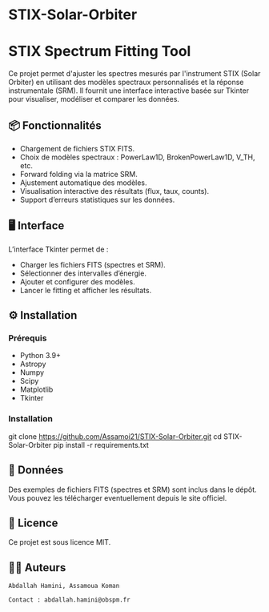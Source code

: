# STIX-Solar-Orbiter

# STIX Spectrum Fitting Tool

Ce projet permet d'ajuster les spectres mesurés par l'instrument STIX (Solar Orbiter) en utilisant des modèles spectraux personnalisés et la réponse instrumentale (SRM). Il fournit une interface interactive basée sur Tkinter pour visualiser, modéliser et comparer les données.

## 📦 Fonctionnalités

- Chargement de fichiers STIX FITS.
- Choix de modèles spectraux : PowerLaw1D, BrokenPowerLaw1D, V_TH, etc.
- Forward folding via la matrice SRM.
- Ajustement automatique des modèles.
- Visualisation interactive des résultats (flux, taux, counts).
- Support d’erreurs statistiques sur les données.

## 🖥️ Interface

L’interface Tkinter permet de :
- Charger les fichiers FITS (spectres et SRM).
- Sélectionner des intervalles d’énergie.
- Ajouter et configurer des modèles.
- Lancer le fitting et afficher les résultats.


## ⚙️ Installation

### Prérequis

- Python 3.9+
- Astropy
- Numpy
- Scipy
- Matplotlib
- Tkinter

### Installation

git clone https://github.com/Assamoi21/STIX-Solar-Orbiter.git
cd STIX-Solar-Orbiter
pip install -r requirements.txt


## 📁 Données

Des exemples de fichiers FITS (spectres et SRM) sont inclus dans le dépôt. Vous pouvez les télécharger eventuellement depuis le site officiel.

## 📜 Licence

Ce projet est sous licence MIT.

## 👨‍🔬 Auteurs

    Abdallah Hamini, Assamoua Koman

    Contact : abdallah.hamini@obspm.fr


